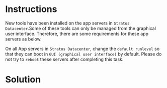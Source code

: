 # Instructions

New tools have been installed on the app servers in `Stratos Datacenter`.Some of these tools can only be managed from the graphical user interface. Therefore, there are some requirements for these app servers as below.

On all App servers in `Stratos Datacenter`, change the `default runlevel` so that they can boot in `GUI (graphical user interface)` by default. Please do not try to `reboot` these servers after completing this task.

# Solution

